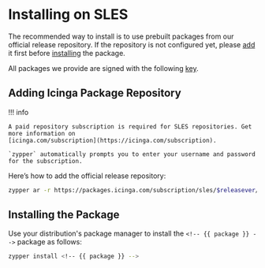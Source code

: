 # Installing <!-- {{ product }} --> on SLES

The recommended way to install <!-- {{ product }} --> is to use prebuilt packages from our official release repository.
If the repository is not configured yet,
please [add](#adding-icinga-package-repository) it first
before [installing](#installing-the-package) the package.

All packages we provide are signed with the following [key](https://packages.icinga.com/icinga.key).

## Adding Icinga Package Repository

!!! info

    A paid repository subscription is required for SLES repositories. Get more information on
    [icinga.com/subscription](https://icinga.com/subscription).

    `zypper` automatically prompts you to enter your username and password for the subscription.

Here’s how to add the official release repository:

```bash
zypper ar -r https://packages.icinga.com/subscription/sles/$releasever/release/ icinga-stable-release
```

## Installing the Package

Use your distribution's package manager to install the `<!-- {{ package }} -->` package as follows:

```bash
zypper install <!-- {{ package }} -->
```
<!-- {% include "02-Installation.md" %} -->
